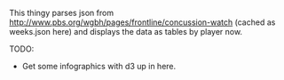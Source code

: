 This thingy parses json from http://www.pbs.org/wgbh/pages/frontline/concussion-watch  (cached as weeks.json here) and displays the data as tables by player now.

TODO: 
* Get some infographics with d3 up in here.